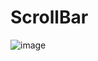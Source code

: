 # ScrollBar
![image](https://github.com/user-attachments/assets/0e470919-8ff8-4e6c-bb1c-e6191b3088ea)
